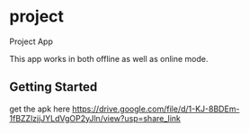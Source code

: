 # project

Project App

This app works in both offline as well as online mode.


## Getting Started

get the apk here
https://drive.google.com/file/d/1-KJ-8BDEm-1fBZZlzjjJYLdVgOP2yJln/view?usp=share_link

